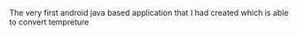 The very first android java based application that I had created which is able to convert tempreture
